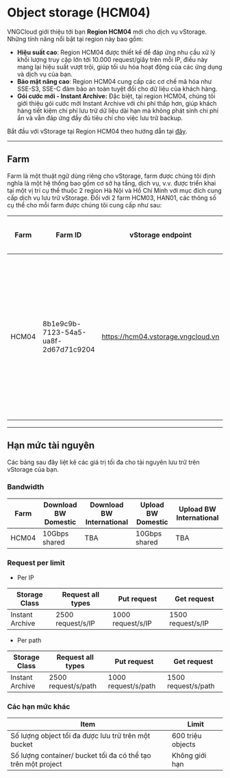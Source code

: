 # Object storage (HCM04)

VNGCloud giới thiệu tới bạn **Region HCM04** mới cho dịch vụ vStorage. Những tính năng nổi bật tại region này bao gồm:

* **Hiệu suất cao**: Region HCM04 được thiết kế để đáp ứng nhu cầu xử lý khối lượng truy cập lớn tới 10.000 request/giây trên mỗi IP, điều này mang lại hiệu suất vượt trội, giúp tối ưu hóa hoạt động của các ứng dụng và dịch vụ của bạn.
* **Bảo mật nâng cao**: Region HCM04 cung cấp các cơ chế mã hóa như SSE-S3, SSE-C đảm bảo an toàn tuyệt đối cho dữ liệu của khách hàng.
* **Gói cước mới - Instant Archive:** Đặc biệt, tại region HCM04, chúng tôi giới thiệu gói cước mới Instant Archive với chi phí thấp hơn, giúp khách hàng tiết kiệm chi phí lưu trữ dữ liệu dài hạn mà không phát sinh chi phí ẩn và vẫn đáp ứng đầy đủ tiêu chí cho việc lưu trữ backup.

Bắt đầu với vStorage tại Region HCM04 theo hướng dẫn tại [đây](https://docs.vngcloud.vn/vng-cloud-document/v/vn/vstorage/object-storage/object-storage-hcm04/bat-dau-voi-object-storage).

***

## **Farm**

Farm là một thuật ngữ dùng riêng cho vStorage, farm được chúng tôi định nghĩa là một hệ thống bao gồm cơ sở hạ tầng, dịch vụ, v.v. được triển khai tại một vị trí cụ thể thuộc 2 region Hà Nội và Hồ Chí Minh với mục đích cung cấp dịch vụ lưu trữ vStorage. Đối với 2 farm HCM03, HAN01, các thông số cụ thể cho mỗi farm được chúng tôi cung cấp như sau:

| Farm | Farm ID | vStorage endpoint | Mục đích sử dụng |
| --- | --- | --- | --- |
| HCM04 | 8b1e9c9b-7123-54a5-ua8f-2d67d71c9204 | https://hcm04.vstorage.vngcloud.vn | Farm phục vụ đa mục đích với hiệu suất cao và được dùng chung cho dữ liệu lưu trữ tại Region Hồ Chí Minh. |

***

## Hạn mức tài nguyên

Các bảng sau đây liệt kê các giá trị tối đa cho tài nguyên lưu trữ trên vStorage của bạn.

### Bandwidth

| Farm | Download BW Domestic | Download BW International | Upload BW Domestic | Upload BW International |
| --- | --- | --- | --- | --- |
| HCM04 | 10Gbps shared | TBA | 10Gbps shared | TBA |

### Request per limit

* Per IP

| Storage Class | Request all types | Put request | Get request |
| --- | --- | --- | --- |
| Instant Archive | 2500 request/s/IP | 1000 request/s/IP | 1500 request/s/IP |

* Per path

| Storage Class | Request all types | Put request | Get request |
| --- | --- | --- | --- |
| Instant Archive | 2500 request/s/path | 1000 request/s/path | 1500 request/s/path |

### Các hạn mức khác

| Item | Limit |
| --- | --- |
| Số lượng object tối đa được lưu trữ trên một bucket | 600 triệu objects |
| Số lượng container/ bucket tối đa có thể tạo trên một project | Không giới hạn |
